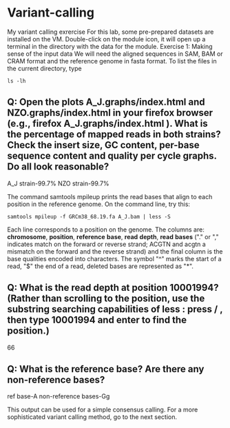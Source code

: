 # Variant-calling
My variant calling exrercise
For this lab, some pre-prepared datasets are installed on the VM. Double-click on the module icon, it will open
up a terminal in the directory with the data for the module.
Exercise 1: Making sense of the input data
We will need the aligned sequences in SAM, BAM or CRAM format and the reference genome in fasta format.
To list the files in the current directory, type
```
ls -lh
```

## Q: Open the plots A_J.graphs/index.html and NZO.graphs/index.html in your firefox browser (e.g., firefox A_J.graphs/index.html ). What is the percentage of mapped reads in both strains? Check the insert size, GC content, per-base sequence content and quality per cycle graphs. Do all look reasonable?
A_J strain-99.7%
NZO strain-99.7%


The command samtools mpileup prints the read bases that align to each position in the reference genome.
On the command line, try this:
```
samtools mpileup -f GRCm38_68.19.fa A_J.bam | less -S
```
Each line corresponds to a position on the genome. The columns are: **chromosome**, **position**, **reference** **base**,
**read** **depth**, **read** **bases** ("." or "," indicates match on the forward or reverse strand; ACGTN and acgtn a
mismatch on the forward and the reverse strand) and the final column is the base qualities encoded into
characters. The symbol "^" marks the start of a read, "$" the end of a read, deleted bases are represented as "*".

## Q: What is the read depth at position 10001994? (Rather than scrolling to the position, use the substring searching capabilities of less : press / , then type 10001994 and enter to find the position.)
66

## Q: What is the reference base? Are there any non-reference bases?
ref base-A
non-reference bases-Gg

This output can be used for a simple consensus calling. For a more sophisticated variant calling method,
go to the next section.
